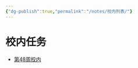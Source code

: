 ```yaml
---
{"dg-publish":true,"permalink":"/notes/校内列表/"}
---
```


# 校内任务
- [第48周校内](https://vocal-marigold-a2107c.netlify.app/notes/2023-11-27-Mon校内/)